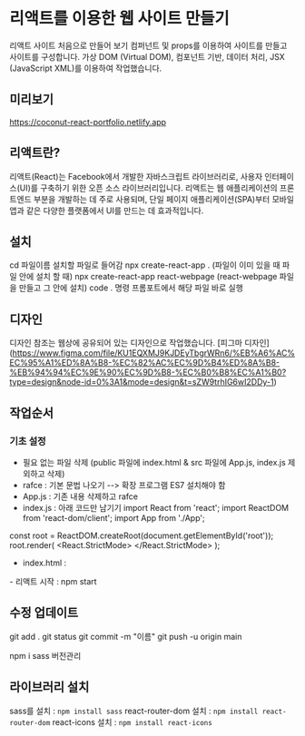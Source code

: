 # 리액트를 이용한 웹 사이트 만들기
리액트 사이트 처음으로 만들어 보기
컴퍼넌트 및 props를 이용하여 사이트를 만들고 사이트를 구성합니다.
가상 DOM (Virtual DOM), 컴포넌트 기반, 데이터 처리, JSX (JavaScript XML)를 이용하여 작업했습니다.

## 미리보기
https://coconut-react-portfolio.netlify.app

## 리액트란?
리액트(React)는 Facebook에서 개발한 자바스크립트 라이브러리로, 사용자 인터페이스(UI)를 구축하기 위한 오픈 소스 라이브러리입니다. 리액트는 웹 애플리케이션의 프론트엔드 부분을 개발하는 데 주로 사용되며, 단일 페이지 애플리케이션(SPA)부터 모바일 앱과 같은 다양한 플랫폼에서 UI를 만드는 데 효과적입니다.

## 설치
cd 파일이름 설치할 파일로 들어감
npx create-react-app . (파일이 이미 있을 때 파일 안에 설치 할 때)
npx create-react-app react-webpage (react-webpage 파일을 만들고 그 안에 설치)
code . 명령 프롬포트에서 해당 파일 바로 실행

## 디자인
디자인 참조는 웹상에 공유되어 있는 디자인으로 작업했습니다. [피그마 디자인] (https://www.figma.com/file/KU1EQXMJ9KJDEyTbgrWRn6/%EB%A6%AC%EC%95%A1%ED%8A%B8-%EC%82%AC%EC%9D%B4%ED%8A%B8-%EB%94%94%EC%9E%90%EC%9D%B8-%EC%B0%B8%EC%A1%B0?type=design&node-id=0%3A1&mode=design&t=sZW9trhIG6wI2DDy-1)

## 작업순서
### 기초 설정
- 필요 없는 파일 삭제 (public 파일에 index.html & src 파일에 App.js, index.js 제외하고 삭제)
- rafce : 기본 문법 나오기 --> 확장 프로그램 ES7 설치해야 함
- App.js : 기존 내용 삭제하고 rafce
- index.js : 아래 코드만 남기기
import React from 'react';
import ReactDOM from 'react-dom/client';
import App from './App';

const root = ReactDOM.createRoot(document.getElementById('root'));
root.render(
    <React.StrictMode>
        <App />
    </React.StrictMode>
);
- index.html :
<!DOCTYPE html>
<html lang="ko">
<head>
    <meta charset="UTF-8">
    <meta name="viewport" content="width=device-width, initial-scale=1.0">
    <title>리액트로 웹 사이트 만들기</title>
</head>
<body>
    <div id="root"></div>
</body>
</html>
- 리액트 시작 : npm start

## 수정 업데이트
git add .
git status
git commit -m "이름"
git push -u origin main

npm i sass 버전관리

## 라이브러리 설치
sass를 설치 : `npm install sass`
react-router-dom 설치 : `npm install react-router-dom`
react-icons 설치 : `npm install react-icons`
